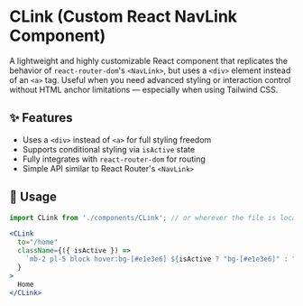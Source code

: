 # CLink (Custom React NavLink Component)

A lightweight and highly customizable React component that replicates the behavior of `react-router-dom`'s `<NavLink>`, but uses a `<div>` element instead of an `<a>` tag. Useful when you need advanced styling or interaction control without HTML anchor limitations — especially when using Tailwind CSS.

## ✨ Features

- Uses a `<div>` instead of `<a>` for full styling freedom
- Supports conditional styling via `isActive` state
- Fully integrates with `react-router-dom` for routing
- Simple API similar to React Router's `<NavLink>`

## 🚀 Usage

```jsx
import CLink from './components/CLink'; // or wherever the file is located

<CLink
  to="/home"
  className={({ isActive }) =>
    `mb-2 pl-5 block hover:bg-[#e1e3e6] ${isActive ? "bg-[#e1e3e6]" : ""}`
  }
>
  Home
</CLink>
